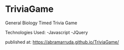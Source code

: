 # TriviaGame

General Biology Timed Trivia Game

Technologies Used:
-Javascript
-JQuery

published at:
https://abramarruda.github.io/TriviaGame/
